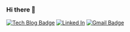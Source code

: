 ### Hi there 👋

[![Tech Blog Badge](https://img.shields.io/badge/-Tech%20blog-black?style=flat-square&logo=Github&logoColor=white)](https://bugkingk.github.io/)
[![Linked In](https://img.shields.io/badge/-Linked%20In-blue?style=flat-square&logo=LinkedIn&logoColor=white)](https://www.linkedin.com/in/%EA%B8%B0%EB%AC%B8-%EA%B6%8C-0214901a7/)
[![Gmail Badge](https://img.shields.io/badge/-Contact%20Me-d14836?style=flat-square&logo=Gmail&logoColor=white&link=mailto:rnjsrlans1@gmail.com)](mailto:rnjsrlans1@gmail.com)
